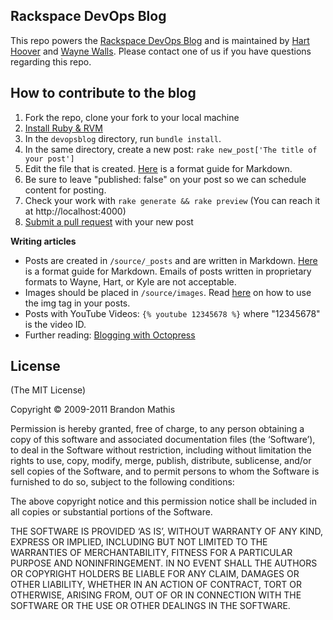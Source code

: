 ## Rackspace DevOps Blog
This repo powers the [Rackspace DevOps Blog](http://devops.rackspace.com) and is maintained by [Hart Hoover](https://github.com/hhoover) and [Wayne Walls](https://github.com/dubsquared). Please contact one of us if you have questions regarding this repo.

## How to contribute to the blog
1. Fork the repo, clone your fork to your local machine
2. [Install Ruby & RVM](http://octopress.org/docs/setup/rvm/)
3. In the `devopsblog` directory, run `bundle install`.
4. In the same directory, create a new post: `rake new_post['The title of your post']`
5. Edit the file that is created. [Here](http://daringfireball.net/projects/markdown/syntax) is a format guide for Markdown.
6. Be sure to leave "published: false" on your post so we can schedule content for posting.
7. Check your work with `rake generate && rake preview` (You can reach it at http://localhost:4000)
8. [Submit a pull request](https://help.github.com/articles/using-pull-requests) with your new post

**Writing articles**

* Posts are created in `/source/_posts` and are written in Markdown. [Here](http://daringfireball.net/projects/markdown/syntax) is a format guide for Markdown. Emails of posts written in proprietary formats to Wayne, Hart, or Kyle are not acceptable.
* Images should be placed in `/source/images`. Read [here](http://octopress.org/docs/plugins/image-tag/) on how to use the img tag in your posts.
* Posts with YouTube Videos: `{% youtube 12345678 %}` where "12345678" is the video ID.
* Further reading: [Blogging with Octopress](http://octopress.org/docs/blogging/)

## License
(The MIT License)

Copyright © 2009-2011 Brandon Mathis

Permission is hereby granted, free of charge, to any person obtaining a copy of this software and associated documentation files (the ‘Software’), to deal in the Software without restriction, including without limitation the rights to use, copy, modify, merge, publish, distribute, sublicense, and/or sell copies of the Software, and to permit persons to whom the Software is furnished to do so, subject to the following conditions:

The above copyright notice and this permission notice shall be included in all copies or substantial portions of the Software.

THE SOFTWARE IS PROVIDED ‘AS IS’, WITHOUT WARRANTY OF ANY KIND, EXPRESS OR IMPLIED, INCLUDING BUT NOT LIMITED TO THE WARRANTIES OF MERCHANTABILITY, FITNESS FOR A PARTICULAR PURPOSE AND NONINFRINGEMENT. IN NO EVENT SHALL THE AUTHORS OR COPYRIGHT HOLDERS BE LIABLE FOR ANY CLAIM, DAMAGES OR OTHER LIABILITY, WHETHER IN AN ACTION OF CONTRACT, TORT OR OTHERWISE, ARISING FROM, OUT OF OR IN CONNECTION WITH THE SOFTWARE OR THE USE OR OTHER DEALINGS IN THE SOFTWARE.

